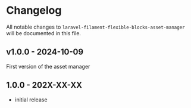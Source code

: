 # Changelog

All notable changes to `laravel-filament-flexible-blocks-asset-manager` will be documented in this file.

## v1.0.0 - 2024-10-09

First version of the asset manager

## 1.0.0 - 202X-XX-XX

- initial release
